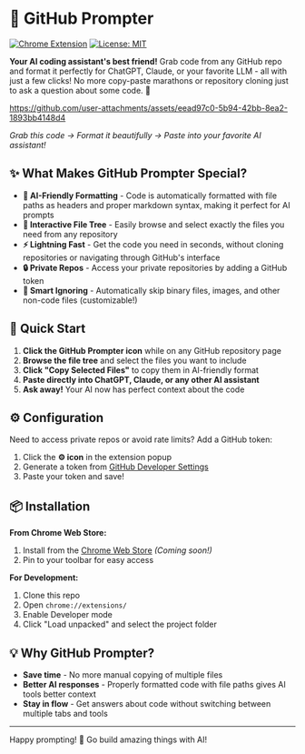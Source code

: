 # 🚀 GitHub Prompter

[![Chrome Extension](https://img.shields.io/badge/Chrome%20Extension-v1.0-brightgreen.svg)](https://chrome.google.com/webstore/detail/your-extension-id)
[![License: MIT](https://img.shields.io/badge/License-MIT-yellow.svg)](https://opensource.org/licenses/MIT)

**Your AI coding assistant's best friend!** Grab code from any GitHub repo and format it perfectly for ChatGPT, Claude, or your favorite LLM - all with just a few clicks! No more copy-paste marathons or repository cloning just to ask a question about some code. 💪


https://github.com/user-attachments/assets/eead97c0-5b94-42bb-8ea2-1893bb4148d4

*Grab this code → Format it beautifully → Paste into your favorite AI assistant!*

## ✨ What Makes GitHub Prompter Special?

- **🤖 AI-Friendly Formatting** - Code is automatically formatted with file paths as headers and proper markdown syntax, making it perfect for AI prompts
- **🌳 Interactive File Tree** - Easily browse and select exactly the files you need from any repository
- **⚡ Lightning Fast** - Get the code you need in seconds, without cloning repositories or navigating through GitHub's interface
- **🔒 Private Repos** - Access your private repositories by adding a GitHub token
- **🧠 Smart Ignoring** - Automatically skip binary files, images, and other non-code files (customizable!)

## 🚀 Quick Start

1. **Click the GitHub Prompter icon** while on any GitHub repository page
2. **Browse the file tree** and select the files you want to include
3. **Click "Copy Selected Files"** to copy them in AI-friendly format
4. **Paste directly into ChatGPT, Claude, or any other AI assistant**
5. **Ask away!** Your AI now has perfect context about the code

## ⚙️ Configuration

Need to access private repos or avoid rate limits? Add a GitHub token:

1. Click the **⚙️ icon** in the extension popup
2. Generate a token from [GitHub Developer Settings](https://github.com/settings/tokens)
3. Paste your token and save!

## 📦 Installation

**From Chrome Web Store:**
1. Install from the [Chrome Web Store](your-link-here) *(Coming soon!)*
2. Pin to your toolbar for easy access

**For Development:**
1. Clone this repo
2. Open `chrome://extensions/`
3. Enable Developer mode
4. Click "Load unpacked" and select the project folder

## 💡 Why GitHub Prompter?

- **Save time** - No more manual copying of multiple files
- **Better AI responses** - Properly formatted code with file paths gives AI tools better context
- **Stay in flow** - Get answers about code without switching between multiple tabs and tools

---

Happy prompting! 🎉 Go build amazing things with AI!
